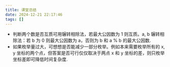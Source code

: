 ```yaml
---
title: 课堂总结
date: 2024-12-21 22:17:46
tags: []
---
```

- 判断两个数是否互质可用辗转相除法，若最大公因数为 1 则互质。a, b 辗转相除法：若 b 为 0 则最大公因数为 a，否则为 b 和 a % b 的最大公因数.
- 如果枚举量过大，可想想是否能减少一部分枚举。例如本来需要枚举所有的 x, y 坐标的两个点，但答案是否可行仅仅取决于两点 x 和 y 坐标的差，则只枚举坐标差即可降低时间复杂度.